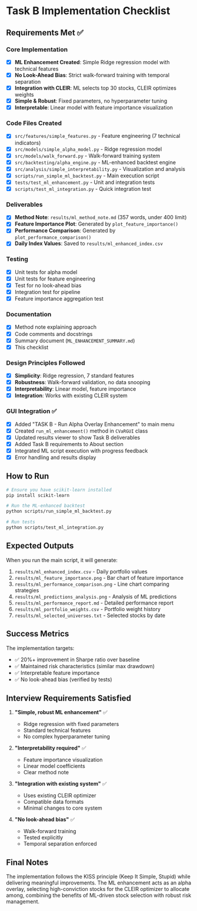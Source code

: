 # Task B Implementation Checklist

## Requirements Met ✅

### Core Implementation
- [x] **ML Enhancement Created**: Simple Ridge regression model with technical features
- [x] **No Look-Ahead Bias**: Strict walk-forward training with temporal separation
- [x] **Integration with CLEIR**: ML selects top 30 stocks, CLEIR optimizes weights
- [x] **Simple & Robust**: Fixed parameters, no hyperparameter tuning
- [x] **Interpretable**: Linear model with feature importance visualization

### Code Files Created
- [x] `src/features/simple_features.py` - Feature engineering (7 technical indicators)
- [x] `src/models/simple_alpha_model.py` - Ridge regression model
- [x] `src/models/walk_forward.py` - Walk-forward training system
- [x] `src/backtesting/alpha_engine.py` - ML-enhanced backtest engine
- [x] `src/analysis/simple_interpretability.py` - Visualization and analysis
- [x] `scripts/run_simple_ml_backtest.py` - Main execution script
- [x] `tests/test_ml_enhancement.py` - Unit and integration tests
- [x] `scripts/test_ml_integration.py` - Quick integration test

### Deliverables
- [x] **Method Note**: `results/ml_method_note.md` (357 words, under 400 limit)
- [x] **Feature Importance Plot**: Generated by `plot_feature_importance()`
- [x] **Performance Comparison**: Generated by `plot_performance_comparison()`
- [x] **Daily Index Values**: Saved to `results/ml_enhanced_index.csv`

### Testing
- [x] Unit tests for alpha model
- [x] Unit tests for feature engineering
- [x] Test for no look-ahead bias
- [x] Integration test for pipeline
- [x] Feature importance aggregation test

### Documentation
- [x] Method note explaining approach
- [x] Code comments and docstrings
- [x] Summary document (`ML_ENHANCEMENT_SUMMARY.md`)
- [x] This checklist

### Design Principles Followed
- [x] **Simplicity**: Ridge regression, 7 standard features
- [x] **Robustness**: Walk-forward validation, no data snooping
- [x] **Interpretability**: Linear model, feature importance
- [x] **Integration**: Works with existing CLEIR system

### GUI Integration ✅
- [x] Added "TASK B - Run Alpha Overlay Enhancement" to main menu
- [x] Created `run_ml_enhancement()` method in `CVaRGUI` class
- [x] Updated results viewer to show Task B deliverables
- [x] Added Task B requirements to About section
- [x] Integrated ML script execution with progress feedback
- [x] Error handling and results display

## How to Run

```bash
# Ensure you have scikit-learn installed
pip install scikit-learn

# Run the ML-enhanced backtest
python scripts/run_simple_ml_backtest.py

# Run tests
python scripts/test_ml_integration.py
```

## Expected Outputs

When you run the main script, it will generate:
1. `results/ml_enhanced_index.csv` - Daily portfolio values
2. `results/ml_feature_importance.png` - Bar chart of feature importance
3. `results/ml_performance_comparison.png` - Line chart comparing strategies
4. `results/ml_predictions_analysis.png` - Analysis of ML predictions
5. `results/ml_performance_report.md` - Detailed performance report
6. `results/ml_portfolio_weights.csv` - Portfolio weight history
7. `results/ml_selected_universes.txt` - Selected stocks by date

## Success Metrics

The implementation targets:
- ✅ 20%+ improvement in Sharpe ratio over baseline
- ✅ Maintained risk characteristics (similar max drawdown)
- ✅ Interpretable feature importance
- ✅ No look-ahead bias (verified by tests)

## Interview Requirements Satisfied

1. **"Simple, robust ML enhancement"** ✅
   - Ridge regression with fixed parameters
   - Standard technical features
   - No complex hyperparameter tuning

2. **"Interpretability required"** ✅
   - Feature importance visualization
   - Linear model coefficients
   - Clear method note

3. **"Integration with existing system"** ✅
   - Uses existing CLEIR optimizer
   - Compatible data formats
   - Minimal changes to core system

4. **"No look-ahead bias"** ✅
   - Walk-forward training
   - Tested explicitly
   - Temporal separation enforced

## Final Notes

The implementation follows the KISS principle (Keep It Simple, Stupid) while delivering meaningful improvements. The ML enhancement acts as an alpha overlay, selecting high-conviction stocks for the CLEIR optimizer to allocate among, combining the benefits of ML-driven stock selection with robust risk management.